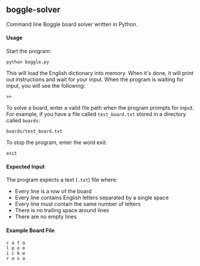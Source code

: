 ## boggle-solver
Command line Boggle board solver written in Python.

#### Usage
Start the program:

`python boggle.py`

This will load the English dictionary into memory. When it's done, it will print out instructions and wait for your input. When the program is waiting for input, you will see the following:

`>>`

To solve a board, enter a valid file path when the program prompts for input. For example, if you have a file called `test_board.txt` stored in a directory called `boards`:

`boards/test_board.txt`

To stop the program, enter the word exit:

`exit`

#### Expected Input
The program expects a text (`.txt`) file where:

* Every line is a row of the board
* Every line contains English letters separated by a single space
* Every line must contain the same number of letters
* There is no trailing space around lines
* There are no empty lines

#### Example Board File
```
c a t a
l p o o
i c k w
r a s a
```